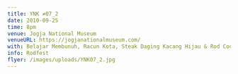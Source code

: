 ```yaml
---
title: YNK ≠07_2
date: 2010-09-25
time: 8pm
venue: Jogja National Museum
venueURL: https://jogjanationalmuseum.com/
with: Belajar Membunuh, Racun Kota, Steak Daging Kacang Hijau & Rod Cooper (AUS)
info: Rodfest
flyer: /images/uploads/YNK07_2.jpg
---
```

